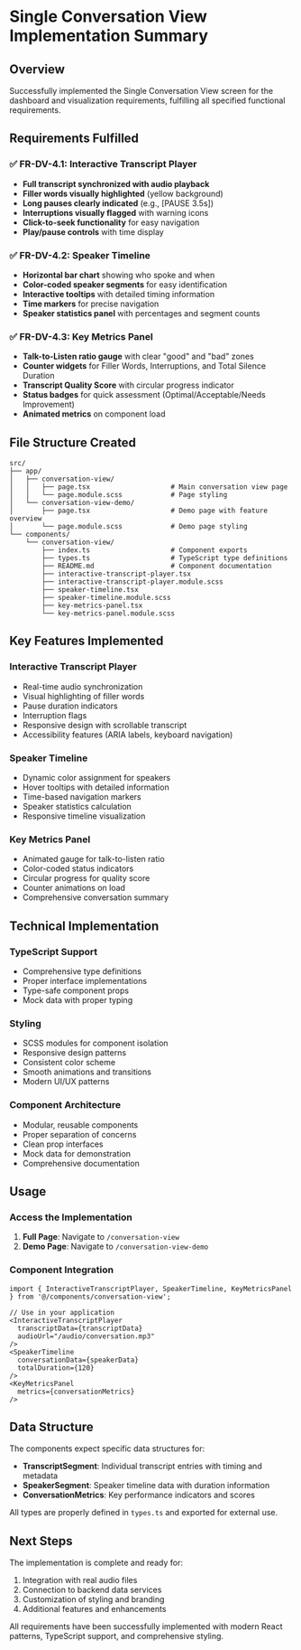 # Single Conversation View Implementation Summary

## Overview

Successfully implemented the Single Conversation View screen for the dashboard and visualization requirements, fulfilling all specified functional requirements.

## Requirements Fulfilled

### ✅ FR-DV-4.1: Interactive Transcript Player

- **Full transcript synchronized with audio playback**
- **Filler words visually highlighted** (yellow background)
- **Long pauses clearly indicated** (e.g., [PAUSE 3.5s])
- **Interruptions visually flagged** with warning icons
- **Click-to-seek functionality** for easy navigation
- **Play/pause controls** with time display

### ✅ FR-DV-4.2: Speaker Timeline

- **Horizontal bar chart** showing who spoke and when
- **Color-coded speaker segments** for easy identification
- **Interactive tooltips** with detailed timing information
- **Time markers** for precise navigation
- **Speaker statistics panel** with percentages and segment counts

### ✅ FR-DV-4.3: Key Metrics Panel

- **Talk-to-Listen ratio gauge** with clear "good" and "bad" zones
- **Counter widgets** for Filler Words, Interruptions, and Total Silence Duration
- **Transcript Quality Score** with circular progress indicator
- **Status badges** for quick assessment (Optimal/Acceptable/Needs Improvement)
- **Animated metrics** on component load

## File Structure Created

```
src/
├── app/
│   ├── conversation-view/
│   │   ├── page.tsx                    # Main conversation view page
│   │   └── page.module.scss            # Page styling
│   └── conversation-view-demo/
│       ├── page.tsx                    # Demo page with feature overview
│       └── page.module.scss            # Demo page styling
└── components/
    └── conversation-view/
        ├── index.ts                    # Component exports
        ├── types.ts                    # TypeScript type definitions
        ├── README.md                   # Component documentation
        ├── interactive-transcript-player.tsx
        ├── interactive-transcript-player.module.scss
        ├── speaker-timeline.tsx
        ├── speaker-timeline.module.scss
        ├── key-metrics-panel.tsx
        └── key-metrics-panel.module.scss
```

## Key Features Implemented

### Interactive Transcript Player

- Real-time audio synchronization
- Visual highlighting of filler words
- Pause duration indicators
- Interruption flags
- Responsive design with scrollable transcript
- Accessibility features (ARIA labels, keyboard navigation)

### Speaker Timeline

- Dynamic color assignment for speakers
- Hover tooltips with detailed information
- Time-based navigation markers
- Speaker statistics calculation
- Responsive timeline visualization

### Key Metrics Panel

- Animated gauge for talk-to-listen ratio
- Color-coded status indicators
- Circular progress for quality score
- Counter animations on load
- Comprehensive conversation summary

## Technical Implementation

### TypeScript Support

- Comprehensive type definitions
- Proper interface implementations
- Type-safe component props
- Mock data with proper typing

### Styling

- SCSS modules for component isolation
- Responsive design patterns
- Consistent color scheme
- Smooth animations and transitions
- Modern UI/UX patterns

### Component Architecture

- Modular, reusable components
- Proper separation of concerns
- Clean prop interfaces
- Mock data for demonstration
- Comprehensive documentation

## Usage

### Access the Implementation

1. **Full Page**: Navigate to `/conversation-view`
2. **Demo Page**: Navigate to `/conversation-view-demo`

### Component Integration

```tsx
import { InteractiveTranscriptPlayer, SpeakerTimeline, KeyMetricsPanel } from '@/components/conversation-view';

// Use in your application
<InteractiveTranscriptPlayer
  transcriptData={transcriptData}
  audioUrl="/audio/conversation.mp3"
/>
<SpeakerTimeline
  conversationData={speakerData}
  totalDuration={120}
/>
<KeyMetricsPanel
  metrics={conversationMetrics}
/>
```

## Data Structure

The components expect specific data structures for:

- **TranscriptSegment**: Individual transcript entries with timing and metadata
- **SpeakerSegment**: Speaker timeline data with duration information
- **ConversationMetrics**: Key performance indicators and scores

All types are properly defined in `types.ts` and exported for external use.

## Next Steps

The implementation is complete and ready for:

1. Integration with real audio files
2. Connection to backend data services
3. Customization of styling and branding
4. Additional features and enhancements

All requirements have been successfully implemented with modern React patterns, TypeScript support, and comprehensive styling.
